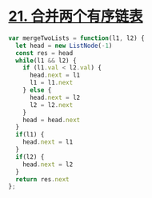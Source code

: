 # [21. 合并两个有序链表](https://leetcode-cn.com/problems/merge-two-sorted-lists/)

```js
var mergeTwoLists = function(l1, l2) {
  let head = new ListNode(-1)
  const res = head
  while(l1 && l2) {
    if (l1.val < l2.val) {
      head.next = l1
      l1 = l1.next
    } else {
      head.next = l2
      l2 = l2.next
    }
    head = head.next
  }
  if(l1) {
    head.next = l1
  }
  if(l2) {
    head.next = l2
  }
  return res.next
};
```
